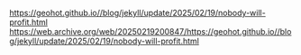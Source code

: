 https://geohot.github.io//blog/jekyll/update/2025/02/19/nobody-will-profit.html
https://web.archive.org/web/20250219200847/https://geohot.github.io//blog/jekyll/update/2025/02/19/nobody-will-profit.html
